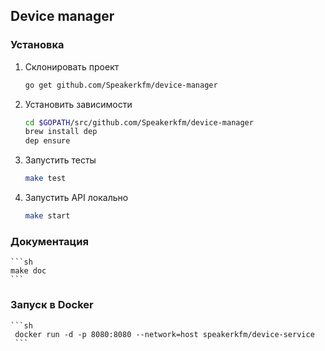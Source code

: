 ## Device manager
### Установка

1. Склонировать проект
    ```sh
    go get github.com/Speakerkfm/device-manager
    ```
    
2. Установить зависимости
    ```sh
    cd $GOPATH/src/github.com/Speakerkfm/device-manager
    brew install dep
    dep ensure
    ```
    
3. Запустить тесты
    ```sh
    make test
    ```
    
4. Запустить API локально
    ```sh
    make start
    ```
    
### Документация 
    ```sh
    make doc
    ```
 
 ### Запуск в Docker 
    ```sh
     docker run -d -p 8080:8080 --network=host speakerkfm/device-service
     ```
     